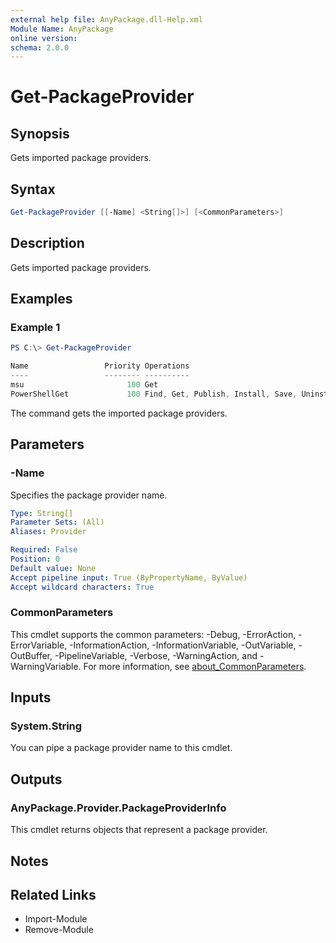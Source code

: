 ```yaml
---
external help file: AnyPackage.dll-Help.xml
Module Name: AnyPackage
online version:
schema: 2.0.0
---
```


# Get-PackageProvider

## Synopsis

Gets imported package providers.

## Syntax

```powershell
Get-PackageProvider [[-Name] <String[]>] [<CommonParameters>]
```

## Description

Gets imported package providers.

## Examples

### Example 1

```powershell
PS C:\> Get-PackageProvider

Name                 Priority Operations
----                 -------- ----------
msu                       100 Get
PowerShellGet             100 Find, Get, Publish, Install, Save, Uninstall, Update, GetSource, SetSource
```

The command gets the imported package providers.

## Parameters

### -Name

Specifies the package provider name.

```yaml
Type: String[]
Parameter Sets: (All)
Aliases: Provider

Required: False
Position: 0
Default value: None
Accept pipeline input: True (ByPropertyName, ByValue)
Accept wildcard characters: True
```

### CommonParameters

This cmdlet supports the common parameters: -Debug, -ErrorAction, -ErrorVariable, -InformationAction, -InformationVariable, -OutVariable, -OutBuffer, -PipelineVariable, -Verbose, -WarningAction, and -WarningVariable. For more information, see [about_CommonParameters](http://go.microsoft.com/fwlink/?LinkID=113216).

## Inputs

### System.String

You can pipe a package provider name to this cmdlet.

## Outputs

### AnyPackage.Provider.PackageProviderInfo

This cmdlet returns objects that represent a package provider.

## Notes

## Related Links

* Import-Module
* Remove-Module
